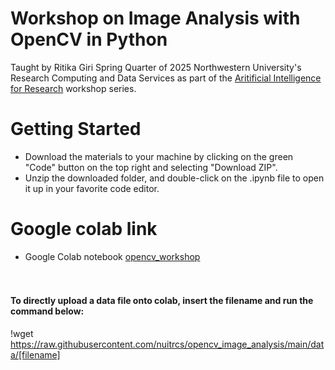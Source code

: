 # Workshop on Image Analysis with OpenCV in Python

Taught by Ritika Giri Spring Quarter of 2025 Northwestern University's Research Computing and Data Services as part of the [Aritificial Intelligence for Research](https://github.com/nuitrcs/artificial_intelligence_for_research/tree/main) workshop series.

# Getting Started

-   Download the materials to your machine by clicking on the green "Code" button on the top right and selecting "Download ZIP".
-   Unzip the downloaded folder, and double-click on the .ipynb file to open it up in your favorite code editor.

# Google colab link
- Google Colab notebook [opencv_workshop](https://colab.research.google.com/github/nuitrcs/opencv_image_analysis/blob/main/opencv_workshop.ipynb)


#### <br><br>To directly upload a data file onto colab, insert the filename and run the command below:

!wget https://raw.githubusercontent.com/nuitrcs/opencv_image_analysis/main/data/[filename]
